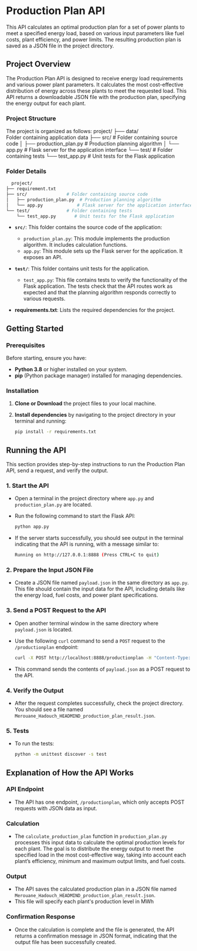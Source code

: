 # Production Plan API

This API calculates an optimal production plan for a set of power plants to meet a specified energy load, based on various input parameters like fuel costs, plant efficiency, and power limits. The resulting production plan is saved as a JSON file in the project directory.

## Project Overview

The Production Plan API is designed to receive energy load requirements and various power plant parameters. It calculates the most cost-effective distribution of energy across these plants to meet the requested load. This API returns a downloadable JSON file with the production plan, specifying the energy output for each plant.

### Project Structure

The project is organized as follows:
project/ ├── data/  
Folder containing application data ├── src/ # Folder containing source code │ ├── production_plan.py # Production planning algorithm │ └── app.py # Flask server for the application interface └── test/ # Folder containing tests └── test_app.py # Unit tests for the Flask application

### Folder Details

```bash
  project/
├── requirement.txt             
├── src/               # Folder containing source code
│   ├── production_plan.py  # Production planning algorithm
│   └── app.py             # Flask server for the application interface
└── test/              # Folder containing tests
    └── test_app.py       # Unit tests for the Flask application
```

- **`src/`**: This folder contains the source code of the application:
  - `production_plan.py`: This module implements the production algorithm. It includes calculation functions.
  - `app.py`: This module sets up the Flask server for the application. It exposes an API.

- **`test/`**: This folder contains unit tests for the application.
  - `test_app.py`: This file contains tests to verify the functionality of the Flask application. The tests check that the API routes work as expected and that the planning algorithm responds correctly to various requests.
- **requirements.txt**: Lists the required dependencies for the project.


## Getting Started

### Prerequisites

Before starting, ensure you have:
- **Python 3.8** or higher installed on your system.
- **pip** (Python package manager) installed for managing dependencies.

### Installation

1. **Clone or Download** the project files to your local machine.
2. **Install dependencies** by navigating to the project directory in your terminal and running:

   ```bash
   pip install -r requirements.txt

## Running the API

This section provides step-by-step instructions to run the Production Plan API, send a request, and verify the output.

### 1. Start the API

- Open a terminal in the project directory where `app.py` and `production_plan.py` are located.
- Run the following command to start the Flask API:

  ```bash
  python app.py

- If the server starts successfully, you should see output in the terminal indicating that the API is running, with a message similar to:

    ```bash
  Running on http://127.0.0.1:8888 (Press CTRL+C to quit)

### 2. Prepare the Input JSON File
- Create a JSON file named `payload.json` in the same directory as `app.py`. This file should contain the input data for the API, including details like the energy load, fuel costs, and power plant specifications.

### 3. Send a POST Request to the API
- Open another terminal window in the same directory where `payload.json` is located.

- Use the following `curl` command to send a `POST` request to the `/productionplan` endpoint:
    ```bash
    curl -X POST http://localhost:8888/productionplan -H "Content-Type: application/json" -d @payload.json

- This command sends the contents of `payload.json` as a POST request to the API.

### 4. Verify the Output

- After the request completes successfully, check the project directory. You should see a file named `Merouane_Hadouch_HEADMIND_production_plan_result.json`.

### 5. Tests

- To run the tests:
  ```bash 
  python -m unittest discover -s test


## Explanation of How the API Works

### API Endpoint 
- The API has one endpoint, `/productionplan`, which only accepts POST requests with JSON data as input.

### Calculation

- The `calculate_production_plan` function in `production_plan.py` processes this input data to calculate the optimal production levels for each plant. The goal is to distribute the energy output to meet the specified load in the most cost-effective way, taking into account each plant’s efficiency, minimum and maximum output limits, and fuel costs.

### Output

- The API saves the calculated production plan in a JSON file named `Merouane_Hadouch_HEADMIND_production_plan_result.json`.
- This file will specify each plant's production level in MWh

### Confirmation Response

- Once the calculation is complete and the file is generated, the API returns a confirmation message in JSON format, indicating that the output file has been successfully created.